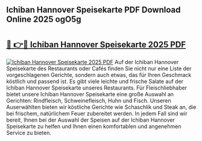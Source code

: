 ## Ichiban Hannover Speisekarte PDF Download Online 2025 ogO5g

# <h2><a href="http://gc9hxw.nevu.top/?p=Ichiban+Hannover+Speisekarte">🔗 👉🔴 Ichiban Hannover Speisekarte 2025 PDF</a></h2>

[![Ichiban Hannover Speisekarte 2025 PDF](https://i.imgur.com/dBaPXMq.png)](http://gc9hxw.nevu.top/?p=Ichiban+Hannover+Speisekarte)
Auf der Ichiban Hannover Speisekarte des Restaurants oder Cafés finden Sie nicht nur eine Liste der vorgeschlagenen Gerichte, sondern auch etwas, das für Ihren Geschmack köstlich und passend ist. Es gibt viele leichte und frische Salate auf der Ichiban Hannover Speisekarte unseres Restaurants. Für Fleischliebhaber bietet unsere Ichiban Hannover Speisekarte eine große Auswahl an Gerichten: Rindfleisch, Schweinefleisch, Huhn und Fisch. Unseren Auserwählten bieten wir köstliche Gerichte wie Schaschlik und Steak an, die bei frischem, natürlichem Feuer zubereitet werden. In jedem Fall sind wir bereit, Ihnen bei der Auswahl der Speisen auf der Ichiban Hannover Speisekarte zu helfen und Ihnen einen komfortablen und angenehmen Service zu bieten.
